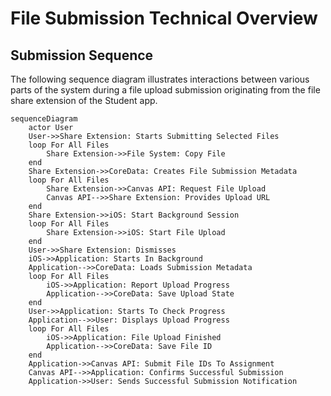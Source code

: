 # File Submission Technical Overview
## Submission Sequence
The following sequence diagram illustrates interactions between various parts of the system during a file upload submission originating from the file share extension of the Student app.
```mermaid
sequenceDiagram
    actor User
    User->>Share Extension: Starts Submitting Selected Files
    loop For All Files
        Share Extension->>File System: Copy File
    end
    Share Extension->>CoreData: Creates File Submission Metadata
    loop For All Files
        Share Extension->>Canvas API: Request File Upload
        Canvas API-->>Share Extension: Provides Upload URL
    end
    Share Extension->>iOS: Start Background Session
    loop For All Files
        Share Extension->>iOS: Start File Upload
    end
    User->>Share Extension: Dismisses
    iOS->>Application: Starts In Background
    Application-->>CoreData: Loads Submission Metadata
    loop For All Files
        iOS->>Application: Report Upload Progress
        Application-->>CoreData: Save Upload State
    end
    User->>Application: Starts To Check Progress
    Application-->>User: Displays Upload Progress
    loop For All Files
        iOS->>Application: File Upload Finished
        Application-->>CoreData: Save File ID
    end
    Application->>Canvas API: Submit File IDs To Assignment
    Canvas API-->>Application: Confirms Successful Submission
    Application->>User: Sends Successful Submission Notification
```
